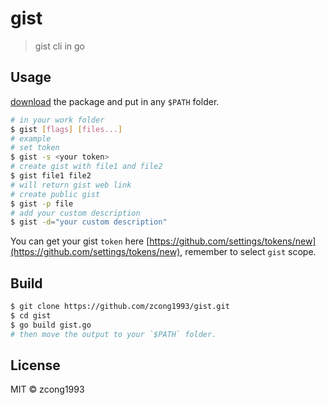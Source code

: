 # gist

> gist cli in go

## Usage

[download](https://github.com/zcong1993/gist/releases) the package and put in any `$PATH` folder.

```bash
# in your work folder
$ gist [flags] [files...]
# example
# set token
$ gist -s <your token> 
# create gist with file1 and file2
$ gist file1 file2 
# will return gist web link 
# create public gist
$ gist -p file 
# add your custom description
$ gist -d="your custom description" 
```

You can get your gist `token` here [https://github.com/settings/tokens/new](https://github.com/settings/tokens/new), remember to select `gist` scope.

## Build

```bash
$ git clone https://github.com/zcong1993/gist.git
$ cd gist
$ go build gist.go
# then move the output to your `$PATH` folder.
```

## License

MIT &copy; zcong1993
